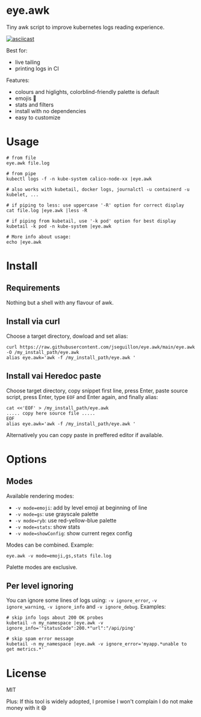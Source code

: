 # eye.awk

Tiny awk script to improve kubernetes logs reading experience.

[![asciicast](https://asciinema.org/a/4yjZZ6P5SOu0BFTzx2nYf9tqA.svg)](https://asciinema.org/a/4yjZZ6P5SOu0BFTzx2nYf9tqA)

Best for:
* live tailing
* printing logs in CI

Features:
* colours and higlights, colorblind-friendly palette is default
* emojis 🔔
* stats and filters
* install with no dependencies
* easy to customize

# Usage

```
# from file
eye.awk file.log

# from pipe
kubectl logs -f -n kube-system calico-node-xx |eye.awk

# also works with kubetail, docker logs, journalctl -u containerd -u kubelet, ...

# if piping to less: use uppercase '-R' option for correct display
cat file.log |eye.awk |less -R

# if piping from kubetail, use '-k pod' option for best display
kubetail -k pod -n kube-system |eye.awk

# More info about usage:
echo |eye.awk
```

# Install

## Requirements

Nothing but a shell with any flavour of awk.

## Install via curl

Choose a target directory, dowload and set alias:
```shell
curl https://raw.githubusercontent.com/jseguillon/eye.awk/main/eye.awk -O /my_install_path/eye.awk
alias eye.awk='awk -f /my_install_path/eye.awk '
```

## Install vai Heredoc paste

Choose target directory, copy snippet first line, press Enter, paste source script, press Enter, type `EOF` and Enter again, and finally alias:
```shell
cat <<'EOF' > /my_install_path/eye.awk
..... copy here source file .....
EOF
alias eye.awk='awk -f /my_install_path/eye.awk '
```

Alternatively you can copy paste in preffered editor if available.

# Options

## Modes

Available rendering modes:
* `-v mode=emoji`: add by level emoji at beginning of line
* `-v mode=gs`: use grayscale palette
* `-v mode=ryb`: use red-yellow-blue palette
* `-v mode=stats`: show stats
* `-v mode=showConfig`: show current regex config

Modes can be combined. Example:
```
eye.awk -v mode=emoji,gs,stats file.log
```

Palette modes are exclusive.

## Per level ignoring

You can ignore some lines of logs using: `-v ignore_error`, `-v ignore_warning`, `-v ignore_info` and `-v ignore_debug`. Examples:
```shell
# skip info logs about 200 OK probes
kubetail -n my_namespace |eye.awk -v ignore_info='"statusCode":200.*"url":"/api/ping'

# skip spam error message
kubetail -n my_namespace |eye.awk -v ignore_error='myapp.*unable to get metrics.*'
```

# License

MIT

Plus: If this tool is widely adopted, I promise I won't complain I do not make money with it 😄
